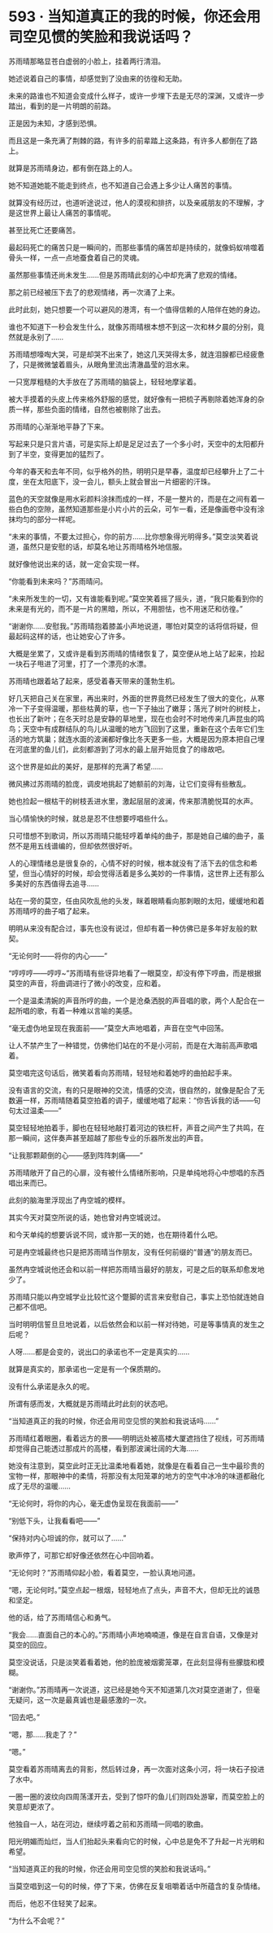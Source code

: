 # 593 · 当知道真正的我的时候，你还会用司空见惯的笑脸和我说话吗？

苏雨晴那略显苍白虚弱的小脸上，挂着两行清泪。

她述说着自己的事情，却感觉到了没由来的彷徨和无助。

未来的路谁也不知道会变成什么样子，或许一步埋下去是无尽的深渊，又或许一步踏出，看到的是一片明朗的前路。

正是因为未知，才感到恐惧。

而且这是一条充满了荆棘的路，有许多的前辈踏上这条路，有许多人都倒在了路上。

就算是苏雨晴身边，都有倒在路上的人。

她不知道她能不能走到终点，也不知道自己会遇上多少让人痛苦的事情。

就算没有经历过，也道听途说过，他人的漠视和排挤，以及亲戚朋友的不理解，才是这世界上最让人痛苦的事情呢。

甚至比死亡还要痛苦。

最起码死亡的痛苦只是一瞬间的，而那些事情的痛苦却是持续的，就像蚂蚁啃噬着骨头一样，一点一点地蚕食着自己的灵魂。

虽然那些事情还尚未发生……但是苏雨晴此刻的心中却充满了悲观的情绪。

那之前已经被压下去了的悲观情绪，再一次涌了上来。

此时此刻，她只想要一个可以避风的港湾，有一个值得信赖的人陪伴在她的身边。

谁也不知道下一秒会发生什么，就像苏雨晴根本想不到这一次和林夕晨的分别，竟然就是永别了……

苏雨晴想嚎啕大哭，可是却哭不出来了，她这几天哭得太多，就连泪腺都已经疲惫了，只是微微皱着眉头，从眼角里流出清澈晶莹的泪水来。

一只宽厚粗糙的大手放在了苏雨晴的脑袋上，轻轻地摩挲着。

被大手摸着的头皮上传来格外舒服的感觉，就好像有一把梳子再剔除着她浑身的杂质一样，那些负面的情绪，自然也被剔除了出去。

苏雨晴的心渐渐地平静了下来。

写起来只是只言片语，可是实际上却是足足过去了一个多小时，天空中的太阳都升到了半空，变得更加的猛烈了。

今年的春天和去年不同，似乎格外的热，明明只是早春，温度却已经攀升上了二十度，坐在太阳底下，没一会儿，额头上就会冒出一片细密的汗珠。

蓝色的天空就像是用水彩颜料涂抹而成的一样，不是一整片的，而是在之间有着一些白色的空隙，虽然知道那些是小片小片的云朵，可乍一看，还是像画卷中没有涂抹均匀的部分一样呢。

“未来的事情，不要太过担心，你的前方……比你想象得光明得多。”莫空淡笑着说道，虽然只是安慰的话，却莫名地让苏雨晴格外地信服。

就好像他说出来的话，就一定会实现一样。

“你能看到未来吗？”苏雨晴问。

“未来所发生的一切，又有谁能看到呢。”莫空笑着摇了摇头，道，“我只能看到你的未来是有光的，而不是一片的黑暗，所以，不用胆怯，也不用迷茫和彷徨。”

“谢谢你……安慰我。”苏雨晴抱着膝盖小声地说道，哪怕对莫空的话将信将疑，但最起码这样的话，也让她安心了许多。

大概是坐累了，又或许是看到苏雨晴的情绪恢复了，莫空便从地上站了起来，捡起一块石子甩进了河里，打了一个漂亮的水漂。

苏雨晴也跟着站了起来，感受着春天带来的蓬勃生机。

好几天把自己关在家里，再出来时，外面的世界竟然已经发生了很大的变化，从寒冷一下子变得温暖，那些枯黄的草，也一下子抽出了嫩芽；落光了树叶的树枝上，也长出了新叶；在冬天时总是安静的草地里，现在也会时不时地传来几声昆虫的鸣鸟；天空中有成群结队的鸟儿从温暖的地方飞回到了这里，重新在这个去年它们生活的地方筑巢；就连水面的波澜都好像比冬天更多一些，大概是因为原本把自己埋在河底里的鱼儿们，此刻都游到了河水的最上层开始觅食了的缘故吧。

这个世界是如此的美好，是那样的充满了希望……

微风拂过苏雨晴的脸庞，调皮地挑起了她额前的刘海，让它们变得有些散乱。

她也捡起一根枯干的树枝丢进水里，激起层层的波澜，传来那清脆悦耳的水声。

当心情愉快的时候，就总是忍不住想要哼唱些什么。

只可惜想不到歌词，所以苏雨晴只能轻哼着单纯的曲子，那是她自己编的曲子，虽然不是用五线谱编的，但却依然很好听。

人的心理情绪总是很复杂的，心情不好的时候，根本就没有了活下去的信念和希望，但当心情好的时候，却会觉得活着是多么美妙的一件事情，这世界上还有那么多美好的东西值得去追寻……

站在一旁的莫空，任由风吹乱他的头发，眯着眼睛看向那刺眼的太阳，缓缓地和着苏雨晴哼的曲子唱了起来。

明明从来没有配合过，事先也没有说过，但却有着一种仿佛已是多年好友般的默契。

“无论何时——将你的内心——”

“哼哼哼——哼哼~”苏雨晴有些讶异地看了一眼莫空，却没有停下哼曲，而是根据莫空的声音，将曲调进行了微小的改变，应和着。

一个是温柔清婉的声音所哼的曲，一个是沧桑洒脱的声音唱的歌，两个人配合在一起所唱的歌，有着一种难以言喻的美感。

“毫无虚伪地呈现在我面前——”莫空大声地唱着，声音在空气中回荡。

让人不禁产生了一种错觉，仿佛他们站在的不是小河前，而是在大海前高声歌唱着。

莫空唱完这句话后，微笑着看向苏雨晴，轻轻地和着她哼的曲拍起手来。

没有语言的交流，有的只是眼神的交流，情感的交流，很自然的，就像是配合了无数遍一样，苏雨晴随着莫空拍着的调子，缓缓地唱了起来：“你告诉我的话——句句太过温柔——”

莫空轻轻地拍着手，脚也在轻轻地敲打着河边的铁栏杆，声音之间产生了共鸣，在那一瞬间，这伴奏声甚至超越了那些专业的乐器所发出的声音。

“让我那颗颠倒的心——感到阵阵刺痛——”

苏雨晴敞开了自己的心扉，没有被什么情绪所影响，只是单纯地将心中想唱的东西唱出来而已。

此刻的脑海里浮现出了冉空城的模样。

其实今天对莫空所说的话，她也曾对冉空城说过。

和今天单纯的想要诉说不同，或许那一天的她，也在期待着什么吧。

可是冉空城最终也只是把苏雨晴当作朋友，没有任何前缀的“普通”的朋友而已。

虽然冉空城说他还会和以前一样把苏雨晴当最好的朋友，可是之后的联系却愈发地少了。

苏雨晴只能以冉空城学业比较忙这个蹩脚的谎言来安慰自己，事实上恐怕就连她自己都不信吧。

当时明明信誓旦旦地说着，以后依然会和以前一样对待她，可是等事情真的发生之后呢？

人呀……都是会变的，说出口的承诺也不一定是真实的……

就算是真实的，那承诺也一定是有一个保质期的。

没有什么承诺是永久的呢。

所谓有感而发，大概就是苏雨晴此时此刻的状态吧。

“当知道真正的我的时候，你还会用司空见惯的笑脸和我说话吗……”

苏雨晴红着眼圈，看着远方的景——明明远处被高楼大厦遮挡住了视线，可苏雨晴却觉得自己能透过那成片的高楼，看到那波澜壮阔的大海……

她没有注意到，莫空此时正无比温柔地看着她，就像是在看着自己一生中最珍贵的宝物一样，那眼神中的柔情，将那没有太阳笼罩的地方的空气中冰冷的味道都融化成了无尽的温暖……

“无论何时，将你的内心，毫无虚伪呈现在我面前——”

“别低下头，让我看看吧——”

“保持对内心坦诚的你，就可以了……”

歌声停了，可那它却好像还依然在心中回响着。

“无论何时？”苏雨晴仰起小脸，看着莫空，一脸认真地问道。

“嗯，无论何时。”莫空点起一根烟，轻轻地点了点头，声音不大，但却无比的诚恳和坚定。

他的话，给了苏雨晴信心和勇气。

“我会……直面自己的本心的。”苏雨晴小声地喃喃道，像是在自言自语，又像是对莫空的回应。

莫空没说话，只是淡笑着看着她，他的脸庞被烟雾笼罩，在此刻显得有些朦胧和模糊。

“谢谢你。”苏雨晴再一次说道，这已经是她今天不知道第几次对莫空道谢了，但毫无疑问，这一次是最真诚也是最感激的一次。

“回去吧。”

“嗯，那……我走了？”

“嗯。”

莫空看着苏雨晴离去的背影，然后转过身，再一次面对这条小河，将一块石子投进了水中。

一圈一圈的波纹向四周荡漾开去，受到了惊吓的鱼儿们则四处游窜，而莫空脸上的笑意却更浓了。

他独自一人，站在河边，继续哼着之前和苏雨晴一同唱的歌曲。

阳光明媚而灿烂，当人们抬起头来看向它的时候，心中总是免不了升起一片光明和希望。

“当知道真正的我的时候，你还会用司空见惯的笑脸和我说话吗。”

当莫空唱到这一句的时候，停了下来，仿佛在反复咀嚼着话中所蕴含的复杂情绪。

而后，他忍不住轻笑了起来。

“为什么不会呢？”
